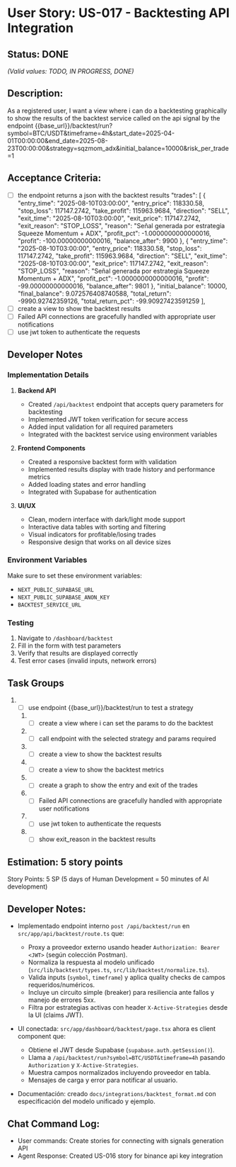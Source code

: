 # User Story: US-017 - Backtesting API Integration

## Status: DONE  
*(Valid values: TODO, IN PROGRESS, DONE)*

## Description:

As a registered user, I want a view where i can do a backtesting graphically to show the results of the backtest service called on the api signal by the endpoint {{base_url}}/backtest/run?symbol=BTC/USDT&timeframe=4h&start_date=2025-04-01T00:00:00&end_date=2025-08-23T00:00:00&strategy=sqzmom_adx&initial_balance=10000&risk_per_trade=1

## Acceptance Criteria:

- [ ] the endpoint returns a json with the backtest results  "trades": [
        {
            "entry_time": "2025-08-10T03:00:00",
            "entry_price": 118330.58,
            "stop_loss": 117147.2742,
            "take_profit": 115963.9684,
            "direction": "SELL",
            "exit_time": "2025-08-10T03:00:00",
            "exit_price": 117147.2742,
            "exit_reason": "STOP_LOSS",
            "reason": "Señal generada por estrategia Squeeze Momentum + ADX",
            "profit_pct": -1.0000000000000016,
            "profit": -100.00000000000016,
            "balance_after": 9900
        },
        {
            "entry_time": "2025-08-10T03:00:00",
            "entry_price": 118330.58,
            "stop_loss": 117147.2742,
            "take_profit": 115963.9684,
            "direction": "SELL",
            "exit_time": "2025-08-10T03:00:00",
            "exit_price": 117147.2742,
            "exit_reason": "STOP_LOSS",
            "reason": "Señal generada por estrategia Squeeze Momentum + ADX",
            "profit_pct": -1.0000000000000016,
            "profit": -99.00000000000016,
            "balance_after": 9801
        },
      "initial_balance": 10000,
    "final_balance": 9.072576408740588,
    "total_return": -9990.92742359126,
    "total_return_pct": -99.90927423591259
    ],
- [ ] create a view to show the backtest results
- [ ] Failed API connections are gracefully handled with appropriate user notifications
- [ ] use jwt token to authenticate the requests

## Developer Notes

### Implementation Details

1. **Backend API**
   - Created `/api/backtest` endpoint that accepts query parameters for backtesting
   - Implemented JWT token verification for secure access
   - Added input validation for all required parameters
   - Integrated with the backtest service using environment variables

2. **Frontend Components**
   - Created a responsive backtest form with validation
   - Implemented results display with trade history and performance metrics
   - Added loading states and error handling
   - Integrated with Supabase for authentication

3. **UI/UX**
   - Clean, modern interface with dark/light mode support
   - Interactive data tables with sorting and filtering
   - Visual indicators for profitable/losing trades
   - Responsive design that works on all device sizes

### Environment Variables

Make sure to set these environment variables:
- `NEXT_PUBLIC_SUPABASE_URL`
- `NEXT_PUBLIC_SUPABASE_ANON_KEY`
- `BACKTEST_SERVICE_URL`

### Testing

1. Navigate to `/dashboard/backtest`
2. Fill in the form with test parameters
3. Verify that results are displayed correctly
4. Test error cases (invalid inputs, network errors)

## Task Groups

1. - [ ] use endpoint {{base_url}}/backtest/run to test a strategy
   1. - [ ] create a view where i can set the params to do the backtest
   2. - [ ] call endpoint with the selected strategy and params required
   3. - [ ] create a view to show the backtest results
   4. - [ ] create a view to show the backtest metrics
   5. - [ ] create a graph to show the entry and exit of the trades
   6. - [ ] Failed API connections are gracefully handled with appropriate user notifications
   7. - [ ]  use jwt token to authenticate the requests
   8. - [ ] show exit_reason in the backtest results

## Estimation: 5 story points

Story Points: 5 SP (5 days of Human Development = 50 minutes of AI development)

## Developer Notes:

- Implementado endpoint interno `post /api/backtest/run` en `src/app/api/backtest/route.ts` que:
  - Proxy a proveedor externo usando header `Authorization: Bearer <JWT>` (según colección Postman).
  - Normaliza la respuesta al modelo unificado (`src/lib/backtest/types.ts`, `src/lib/backtest/normalize.ts`).
  - Valida inputs (`symbol`, `timeframe`) y aplica quality checks de campos requeridos/numéricos.
  - Incluye un circuito simple (breaker) para resiliencia ante fallos y manejo de errores 5xx.
  - Filtra por estrategias activas con header `X-Active-Strategies` desde la UI (claims JWT).

- UI conectada: `src/app/dashboard/backtest/page.tsx` ahora es client component que:
  - Obtiene el JWT desde Supabase (`supabase.auth.getSession()`).
  - Llama a `/api/backtest/run?symbol=BTC/USDT&timeframe=4h` pasando `Authorization` y `X-Active-Strategies`.
  - Muestra campos normalizados incluyendo proveedor en tabla.
  - Mensajes de carga y error para notificar al usuario.

- Documentación: creado `docs/integrations/backtest_format.md` con especificación del modelo unificado y ejemplo.

## Chat Command Log:

- User commands: Create stories for connecting with signals generation API
- Agent Response: Created US-016 story for binance api key integration